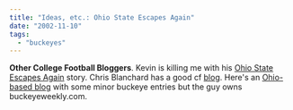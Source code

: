 ```yaml
---
title: "Ideas, etc.: Ohio State Escapes Again"
date: "2002-11-10"
tags: 
  - "buckeyes"
---
```


**Other College Football Bloggers**. Kevin is killing me with his [Ohio State Escapes Again](http://www.kevinholtsberry.com/blog/archives/002436.html#002436) story. Chris Blanchard has a good cf [blog](http://www.chrisblanchard.com/sportsblog.html). Here's an [Ohio-based blog](http://www.starrettdesign.com/~bobs/) with some minor buckeye entries but the guy owns buckeyeweekly.com.
